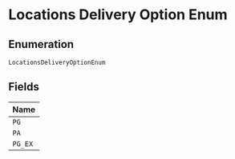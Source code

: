 
# Locations Delivery Option Enum

## Enumeration

`LocationsDeliveryOptionEnum`

## Fields

| Name |
|  --- |
| `PG` |
| `PA` |
| `PG_EX` |

